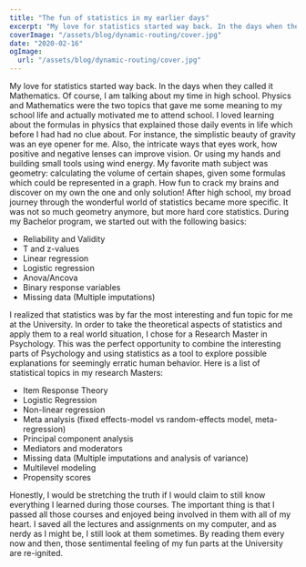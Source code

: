 ```yaml
---
title: "The fun of statistics in my earlier days"
excerpt: "My love for statistics started way back. In the days when they called it Mathematics. Of course, I am talking about my time in high school."
coverImage: "/assets/blog/dynamic-routing/cover.jpg"
date: "2020-02-16"
ogImage:
  url: "/assets/blog/dynamic-routing/cover.jpg"
---
```


My love for statistics started way back. In the days when they called it Mathematics. Of course, I am talking about my time in high school. Physics and Mathematics were the two topics that gave me some meaning to my school life and actually motivated me to attend school. I loved learning about the formulas in physics that explained those daily events in life which before I had had no clue about. For instance, the simplistic beauty of gravity was an eye opener for me. Also, the intricate ways that eyes work, how positive and negative lenses can improve vision. Or using my hands and building small tools using wind energy. My favorite math subject was geometry: calculating the volume of certain shapes, given some formulas which could be represented in a graph. How fun to crack my brains and discover on my own the one and only solution! After high school, my broad journey through the wonderful world of statistics became more specific. It was not so much geometry anymore, but more hard core statistics. During my Bachelor program, we started out with the following basics:

- Reliability and Validity
- T and z-values
- Linear regression
- Logistic regression
- Anova/Ancova
- Binary response variables
- Missing data (Multiple imputations)

I realized that statistics was by far the most interesting and fun topic for me at the University. In order to take the theoretical aspects of statistics and apply them to a real world situation, I chose for a Research Master in Psychology. This was the perfect opportunity to combine the interesting parts of Psychology and using statistics as a tool to explore possible explanations for seemingly erratic human behavior. Here is a list of statistical topics in my research Masters:

- Item Response Theory
- Logistic Regression
- Non-linear regression
- Meta analysis (fixed effects-model vs random-effects model, meta-regression)
- Principal component analysis
- Mediators and moderators
- Missing data (Multiple imputations and analysis of variance)
- Multilevel modeling
- Propensity scores

Honestly, I would be stretching the truth if I would claim to still know everything I learned during those courses. The important thing is that I passed all those courses and enjoyed being involved in them with all of my heart. I saved all the lectures and assignments on my computer, and as nerdy as I might be, I still look at them sometimes. By reading them every now and then, those sentimental feeling of my fun parts at the University are re-ignited.
